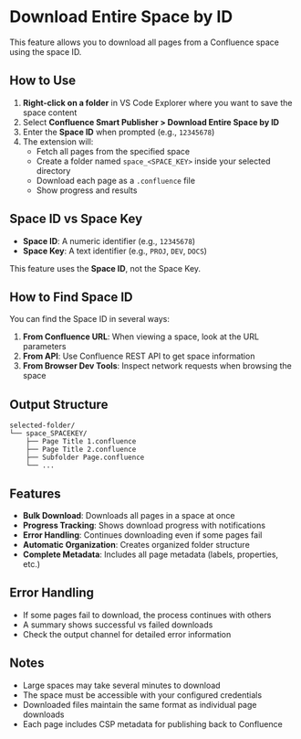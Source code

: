 # Download Entire Space by ID

This feature allows you to download all pages from a Confluence space using the space ID.

## How to Use

1. **Right-click on a folder** in VS Code Explorer where you want to save the space content
2. Select **Confluence Smart Publisher > Download Entire Space by ID**
3. Enter the **Space ID** when prompted (e.g., `12345678`)
4. The extension will:
   - Fetch all pages from the specified space
   - Create a folder named `space_<SPACE_KEY>` inside your selected directory
   - Download each page as a `.confluence` file
   - Show progress and results

## Space ID vs Space Key

- **Space ID**: A numeric identifier (e.g., `12345678`)
- **Space Key**: A text identifier (e.g., `PROJ`, `DEV`, `DOCS`)

This feature uses the **Space ID**, not the Space Key.

## How to Find Space ID

You can find the Space ID in several ways:

1. **From Confluence URL**: When viewing a space, look at the URL parameters
2. **From API**: Use Confluence REST API to get space information
3. **From Browser Dev Tools**: Inspect network requests when browsing the space

## Output Structure

```text
selected-folder/
└── space_SPACEKEY/
    ├── Page Title 1.confluence
    ├── Page Title 2.confluence
    ├── Subfolder Page.confluence
    └── ...
```

## Features

- **Bulk Download**: Downloads all pages in a space at once
- **Progress Tracking**: Shows download progress with notifications
- **Error Handling**: Continues downloading even if some pages fail
- **Automatic Organization**: Creates organized folder structure
- **Complete Metadata**: Includes all page metadata (labels, properties, etc.)

## Error Handling

- If some pages fail to download, the process continues with others
- A summary shows successful vs failed downloads
- Check the output channel for detailed error information

## Notes

- Large spaces may take several minutes to download
- The space must be accessible with your configured credentials
- Downloaded files maintain the same format as individual page downloads
- Each page includes CSP metadata for publishing back to Confluence
